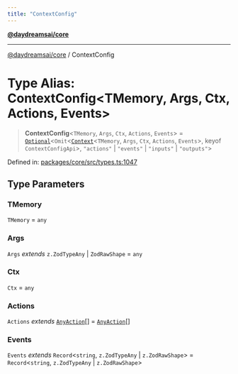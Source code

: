 ```yaml
---
title: "ContextConfig"
---
```


[**@daydreamsai/core**](./api-reference.md)

***

[@daydreamsai/core](./api-reference.md) / ContextConfig

# Type Alias: ContextConfig\<TMemory, Args, Ctx, Actions, Events\>

> **ContextConfig**\<`TMemory`, `Args`, `Ctx`, `Actions`, `Events`\> = [`Optional`](./Optional.md)\<`Omit`\<[`Context`](./Context.md)\<`TMemory`, `Args`, `Ctx`, `Actions`, `Events`\>, keyof `ContextConfigApi`\>, `"actions"` \| `"events"` \| `"inputs"` \| `"outputs"`\>

Defined in: [packages/core/src/types.ts:1047](https://github.com/dojoengine/daydreams/blob/612e9304717c546d301f9cac8c204de734cac957/packages/core/src/types.ts#L1047)

## Type Parameters

### TMemory

`TMemory` = `any`

### Args

`Args` *extends* `z.ZodTypeAny` \| `ZodRawShape` = `any`

### Ctx

`Ctx` = `any`

### Actions

`Actions` *extends* [`AnyAction`](./AnyAction.md)[] = [`AnyAction`](./AnyAction.md)[]

### Events

`Events` *extends* `Record`\<`string`, `z.ZodTypeAny` \| `z.ZodRawShape`\> = `Record`\<`string`, `z.ZodTypeAny` \| `z.ZodRawShape`\>
